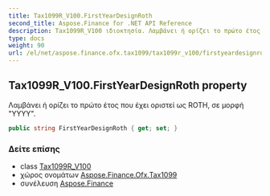 ```yaml
---
title: Tax1099R_V100.FirstYearDesignRoth
second_title: Aspose.Finance for .NET API Reference
description: Tax1099R_V100 ιδιοκτησία. Λαμβάνει ή ορίζει το πρώτο έτος που έχει οριστεί ως ROTH σε μορφή YYYY.
type: docs
weight: 90
url: /el/net/aspose.finance.ofx.tax1099/tax1099r_v100/firstyeardesignroth/
---
```

## Tax1099R_V100.FirstYearDesignRoth property

Λαμβάνει ή ορίζει το πρώτο έτος που έχει οριστεί ως ROTH, σε μορφή "YYYY".

```csharp
public string FirstYearDesignRoth { get; set; }
```

### Δείτε επίσης

* class [Tax1099R_V100](../)
* χώρος ονομάτων [Aspose.Finance.Ofx.Tax1099](../../tax1099r_v100/)
* συνέλευση [Aspose.Finance](../../../)


